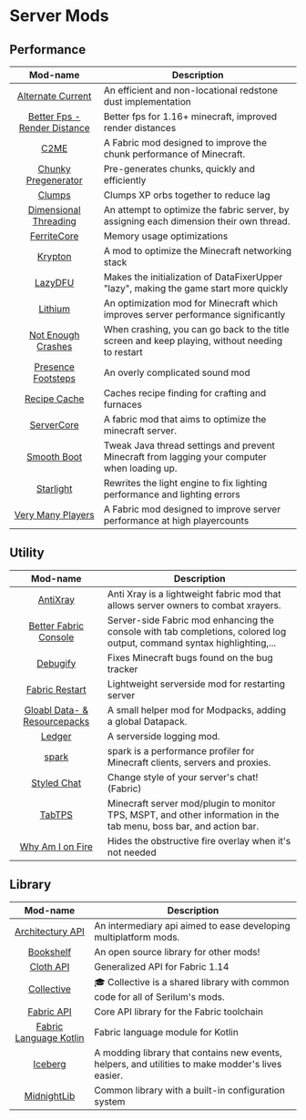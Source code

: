 # Server Mods

## Performance

|                           Mod-name                           | Description                                                  |
| :----------------------------------------------------------: | ------------------------------------------------------------ |
| [Alternate Current](https://www.curseforge.com/minecraft/mc-mods/alternate-current) | An efficient and non-locational redstone dust implementation |
| [Better Fps - Render Distance](https://www.curseforge.com/minecraft/mc-mods/better-fps-render-distance-fabric) | Better fps for 1.16+ minecraft, improved render distances    |
| [C2ME](https://www.curseforge.com/minecraft/mc-mods/c2me-fabric) | A Fabric mod designed to improve the chunk performance of Minecraft. |
| [Chunky Pregenerator](https://www.curseforge.com/minecraft/mc-mods/chunky-pregenerator/) | Pre-generates chunks, quickly and efficiently                |
| [Clumps](https://www.curseforge.com/minecraft/mc-mods/clumps) | Clumps XP orbs together to reduce lag                        |
| [Dimensional Threading](https://github.com/WearBlackAllDay/DimensionalThreading) | An attempt to optimize the fabric server, by assigning each dimension their own thread. |
| [FerriteCore](https://www.curseforge.com/minecraft/mc-mods/ferritecore-fabric) | Memory usage optimizations                                   |
| [Krypton](https://www.curseforge.com/minecraft/mc-mods/krypton) | A mod to optimize the Minecraft networking stack             |
| [LazyDFU](https://www.curseforge.com/minecraft/mc-mods/lazydfu) | Makes the initialization of DataFixerUpper "lazy", making the game start more quickly |
| [Lithium](https://www.curseforge.com/minecraft/mc-mods/lithium) | An optimization mod for Minecraft which improves server performance significantly |
| [Not Enough Crashes](https://www.curseforge.com/minecraft/mc-mods/not-enough-crashes) | When crashing, you can go back to the title screen and keep playing, without needing to restart |
| [Presence Footsteps](https://www.curseforge.com/minecraft/mc-mods/presence-footsteps) | An overly complicated sound mod                              |
| [Recipe Cache](https://www.curseforge.com/minecraft/mc-mods/recipe-cache) | Caches recipe finding for crafting and furnaces              |
| [ServerCore](https://www.curseforge.com/minecraft/mc-mods/servercore) | A fabric mod that aims to optimize the minecraft server.     |
| [Smooth Boot](https://www.curseforge.com/minecraft/mc-mods/smooth-boot) | Tweak Java thread settings and prevent Minecraft from lagging your computer when loading up. |
| [Starlight](https://www.curseforge.com/minecraft/mc-mods/starlight) | Rewrites the light engine to fix lighting performance and lighting errors |
| [Very Many Players](https://www.curseforge.com/minecraft/mc-mods/vmp-fabric)  |A Fabric mod designed to improve server performance at high playercounts |


## Utility

|                           Mod-name                           | Description                                                  |
| :----------------------------------------------------------: | ------------------------------------------------------------ |
| [AntiXray](https://www.curseforge.com/minecraft/mc-mods/antixray) | Anti Xray is a lightweight fabric mod that allows server owners to combat xrayers. |
| [Better Fabric Console](https://www.curseforge.com/minecraft/mc-mods/better-fabric-console) | Server-side Fabric mod enhancing the console with tab completions, colored log output, command syntax highlighting,... |
| [Debugify](https://www.curseforge.com/minecraft/mc-mods/debugify) | Fixes Minecraft bugs found on the bug tracker                |
| [Fabric Restart](https://www.curseforge.com/minecraft/mc-mods/fabric-restart) | Lightweight serverside mod for restarting server             |
| [Gloabl Data- & Resourcepacks](https://www.curseforge.com/minecraft/mc-mods/drp-global-datapack) | A small helper mod for Modpacks, adding a global Datapack.   |
| [Ledger](https://www.curseforge.com/minecraft/mc-mods/ledger) | A serverside logging mod.                                    |
| [spark](https://www.curseforge.com/minecraft/mc-mods/spark)  | spark is a performance profiler for Minecraft clients, servers and proxies. |
| [Styled Chat](https://www.curseforge.com/minecraft/mc-mods/styled-chat) | Change style of your server's chat! (Fabric)                 |
|         [TabTPS](https://github.com/jpenilla/TabTPS)         | Minecraft server mod/plugin to monitor TPS, MSPT, and other information in the tab menu, boss bar, and action bar. |
| [Why Am I on Fire](https://www.curseforge.com/minecraft/mc-mods/why-am-i-on-fire) | Hides the obstructive fire overlay when it's not needed      |

## Library

|                           Mod-name                           | Description                                                  |
| :----------------------------------------------------------: | ------------------------------------------------------------ |
| [Architectury API](https://www.curseforge.com/minecraft/mc-mods/architectury-fabric) | An intermediary api aimed to ease developing multiplatform mods. |
| [Bookshelf](https://www.curseforge.com/minecraft/mc-mods/bookshelf) | An open source library for other mods!                       |
| [Cloth API](https://www.curseforge.com/minecraft/mc-mods/cloth-api) | Generalized API for Fabric 1.14                              |
| [Collective](https://www.curseforge.com/minecraft/mc-mods/collective-fabric) | 🎓 Collective is a shared library with common code for all of Serilum's mods. |
| [Fabric API](https://www.curseforge.com/minecraft/mc-mods/fabric-api) | Core API library for the Fabric toolchain                    |
| [Fabric Language Kotlin](https://www.curseforge.com/minecraft/mc-mods/fabric-language-kotlin) | Fabric language module for Kotlin                            |
| [Iceberg](https://www.curseforge.com/minecraft/mc-mods/iceberg-fabric) | A modding library that contains new events, helpers, and utilities to make modder's lives easier. |
| [MidnightLib](https://www.curseforge.com/minecraft/mc-mods/midnightlib) | Common library with a built-in configuration system          |
